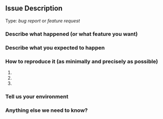 <!-- Here is for bug reports and feature requests ONLY! 

If you're looking for help, please use the discussions forum.

-->

## Issue Description

Type: *bug report* or *feature request*

### Describe what happened (or what feature you want)


### Describe what you expected to happen


### How to reproduce it (as minimally and precisely as possible)

1. 
2. 
3. 

### Tell us your environment


### Anything else we need to know?

